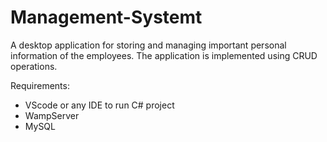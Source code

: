 # Management-Systemt
A desktop application for storing and managing important personal information of the employees. The application is implemented using CRUD operations.

Requirements:

  - VScode or any IDE to run C# project
  - WampServer
  - MySQL
